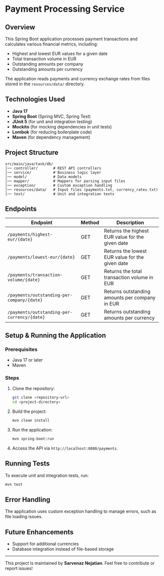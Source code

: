 # Payment Processing Service

## Overview

This Spring Boot application processes payment transactions and calculates various financial metrics, including:

- Highest and lowest EUR values for a given date
- Total transaction volume in EUR
- Outstanding amounts per company
- Outstanding amounts per currency

The application reads payments and currency exchange rates from files stored in the `resources/data/` directory.

## Technologies Used

- **Java 17**
- **Spring Boot** (Spring MVC, Spring Test)
- **JUnit 5** (for unit and integration testing)
- **Mockito** (for mocking dependencies in unit tests)
- **Lombok** (for reducing boilerplate code)
- **Maven** (for dependency management)

## Project Structure

```
src/main/java/task/db/
│── controller/       # REST API controllers
│── service/          # Business logic layer
│── model/            # Data models
│── mapper/           # Mappers for parsing input files
│── exception/        # Custom exception handling
│── resources/data/   # Input files (payments.txt, currency_rates.txt)
│── test/             # Unit and integration tests
```

## Endpoints

| Endpoint                                    | Method | Description                                      |
| ------------------------------------------- | ------ | ------------------------------------------------ |
| `/payments/highest-eur/{date}`              | GET    | Returns the highest EUR value for the given date |
| `/payments/lowest-eur/{date}`               | GET    | Returns the lowest EUR value for the given date  |
| `/payments/transaction-volume/{date}`       | GET    | Returns the total transaction volume in EUR      |
| `/payments/outstanding-per-company/{date}`  | GET    | Returns outstanding amounts per company in EUR   |
| `/payments/outstanding-per-currency/{date}` | GET    | Returns outstanding amounts per currency         |

## Setup & Running the Application

### Prerequisites

- Java 17 or later
- Maven

### Steps

1. Clone the repository:
   ```sh
   git clone <repository-url>
   cd <project-directory>
   ```
2. Build the project:
   ```sh
   mvn clean install
   ```
3. Run the application:
   ```sh
   mvn spring-boot:run
   ```
4. Access the API via `http://localhost:8080/payments`.

## Running Tests

To execute unit and integration tests, run:

```sh
mvn test
```

## Error Handling

The application uses custom exception handling to manage errors, such as file loading issues.

## Future Enhancements

- Support for additional currencies
- Database integration instead of file-based storage

---

This project is maintained by **Sarvenaz Nejatian**. Feel free to contribute or report issues!

